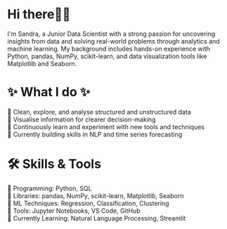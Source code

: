  # Hi there👋😊
I'm Sandra, a Junior Data Scientist with a strong passion for uncovering insights from data and solving real-world problems through analytics and machine learning.
My background includes hands-on experience with Python, pandas, NumPy, scikit-learn, and data visualization tools like Matplotlib and Seaborn.

# ✨ What I do ✨ 
🔵 Clean, explore, and analyse structured and unstructured data  
🔵 Visualise information for clearer decision-making  
🔵 Continuously learn and experiment with new tools and techniques  
🔵 Currently building skills in NLP and time series forecasting

# 🛠️ Skills & Tools
🔹 Programming: Python, SQL  
🔹 Libraries: pandas, NumPy, scikit-learn, Matplotlib, Seaborn  
🔹 ML Techniques: Regression, Classification, Clustering  
🔹 Tools: Jupyter Notebooks, VS Code, GitHub  
🔹 Currently Learning: Natural Language Processing, Streamlit


